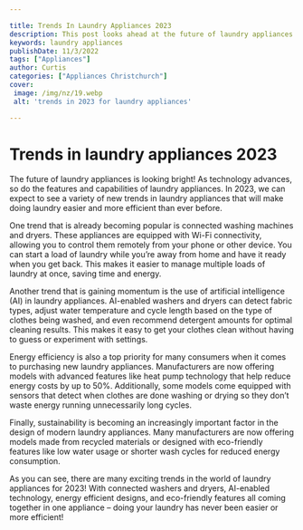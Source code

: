 ```yaml
---

title: Trends In Laundry Appliances 2023
description: This post looks ahead at the future of laundry appliances and the exciting new technologies that are being developed, so read on to find out how this will make your laundry routine easier and more efficient!
keywords: laundry appliances
publishDate: 11/3/2022
tags: ["Appliances"]
author: Curtis
categories: ["Appliances Christchurch"]
cover: 
 image: /img/nz/19.webp
 alt: 'trends in 2023 for laundry appliances'

---
```


# Trends in laundry appliances 2023

The future of laundry appliances is looking bright! As technology advances, so do the features and capabilities of laundry appliances. In 2023, we can expect to see a variety of new trends in laundry appliances that will make doing laundry easier and more efficient than ever before. 

One trend that is already becoming popular is connected washing machines and dryers. These appliances are equipped with Wi-Fi connectivity, allowing you to control them remotely from your phone or other device. You can start a load of laundry while you’re away from home and have it ready when you get back. This makes it easier to manage multiple loads of laundry at once, saving time and energy. 

Another trend that is gaining momentum is the use of artificial intelligence (AI) in laundry appliances. AI-enabled washers and dryers can detect fabric types, adjust water temperature and cycle length based on the type of clothes being washed, and even recommend detergent amounts for optimal cleaning results. This makes it easy to get your clothes clean without having to guess or experiment with settings. 

Energy efficiency is also a top priority for many consumers when it comes to purchasing new laundry appliances. Manufacturers are now offering models with advanced features like heat pump technology that help reduce energy costs by up to 50%. Additionally, some models come equipped with sensors that detect when clothes are done washing or drying so they don’t waste energy running unnecessarily long cycles. 

Finally, sustainability is becoming an increasingly important factor in the design of modern laundry appliances. Many manufacturers are now offering models made from recycled materials or designed with eco-friendly features like low water usage or shorter wash cycles for reduced energy consumption. 

As you can see, there are many exciting trends in the world of laundry appliances for 2023! With connected washers and dryers, AI-enabled technology, energy efficient designs, and eco-friendly features all coming together in one appliance – doing your laundry has never been easier or more efficient!